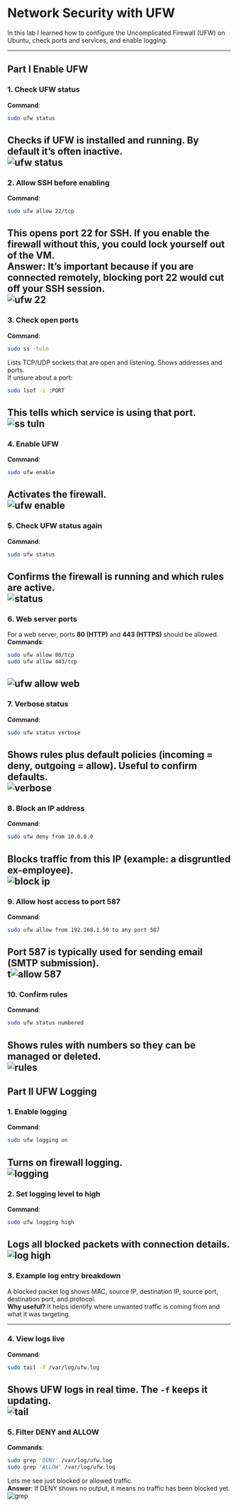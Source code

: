 # Network Security with UFW  

In this lab I learned how to configure the Uncomplicated Firewall (UFW) on Ubuntu, check ports and services, and enable logging.   

---

## Part I Enable UFW  

### 1. Check UFW status  
**Command**:  
```bash
sudo ufw status
```  
Checks if UFW is installed and running. By default it’s often inactive.   
![ufw status](image.png)
---

### 2. Allow SSH before enabling  
**Command**:  
```bash
sudo ufw allow 22/tcp
```  
This opens port 22 for SSH. If you enable the firewall without this, you could lock yourself out of the VM.  
**Answer**: It’s important because if you are connected remotely, blocking port 22 would cut off your SSH session.  
![ufw 22](image-1.png)
---

### 3. Check open ports  
**Command**:  
```bash
sudo ss -tuln
```  
Lists TCP/UDP sockets that are open and listening. Shows addresses and ports.  
If unsure about a port:  
```bash
sudo lsof -i :PORT
```  
This tells which service is using that port.   
![ss tuln](image-2.png)
---

### 4. Enable UFW  
**Command**:  
```bash
sudo ufw enable
```  
Activates the firewall.   
![ufw enable](image-3.png)
---

### 5. Check UFW status again  
**Command**:  
```bash
sudo ufw status
```  
Confirms the firewall is running and which rules are active.   
![status](image-4.png)
---

### 6. Web server ports  
For a web server, ports **80 (HTTP)** and **443 (HTTPS)** should be allowed.  
**Commands**:  
```bash
sudo ufw allow 80/tcp
sudo ufw allow 443/tcp
```   
![ufw allow web](image-5.png)
---

### 7. Verbose status  
**Command**:  
```bash
sudo ufw status verbose
```  
Shows rules plus default policies (incoming = deny, outgoing = allow). Useful to confirm defaults.    
![verbose](image-6.png)
---

### 8. Block an IP address  
**Command**:  
```bash
sudo ufw deny from 10.0.0.0
```  
Blocks traffic from this IP (example: a disgruntled ex-employee).  
![block ip](image-7.png)
---

### 9. Allow host access to port 587  
**Command**:  
```bash
sudo ufw allow from 192.168.1.50 to any port 587
```  
Port 587 is typically used for sending email (SMTP submission).   
t![allow 587](image-8.png)
---

### 10. Confirm rules  
**Command**:  
```bash
sudo ufw status numbered
```  
Shows rules with numbers so they can be managed or deleted.   
![rules](image-9.png)
---

## Part II UFW Logging  

### 1. Enable logging  
**Command**:  
```bash
sudo ufw logging on
```  
Turns on firewall logging.   
![logging](image-10.png)
---

### 2. Set logging level to high  
**Command**:  
```bash
sudo ufw logging high
```  
Logs all blocked packets with connection details.   
![log high](image-11.png)
---

### 3. Example log entry breakdown  
A blocked packet log shows MAC, source IP, destination IP, source port, destination port, and protocol.  
**Why useful?** It helps identify where unwanted traffic is coming from and what it was targeting.  

---

### 4. View logs live  
**Command**:  
```bash
sudo tail -f /var/log/ufw.log
```  
Shows UFW logs in real time. The `-f` keeps it updating.   
![tail](image-12.png)
---

### 5. Filter DENY and ALLOW  
**Commands**:  
```bash
sudo grep 'DENY' /var/log/ufw.log
sudo grep 'ALLOW' /var/log/ufw.log
```  
Lets me see just blocked or allowed traffic.  
**Answer**: If DENY shows no output, it means no traffic has been blocked yet.  
![grep](image-13.png)